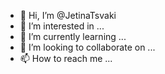 - 👋 Hi, I’m @JetinaTsvaki
- 👀 I’m interested in ...
- 🌱 I’m currently learning ...
- 💞️ I’m looking to collaborate on ...
- 📫 How to reach me ...

<!---
JetinaTsvaki/JetinaTsvaki is a ✨ special ✨ repository because its `README.md` (this file) appears on your GitHub profile.
You can click the Preview link to take a look at your changes.
--->
